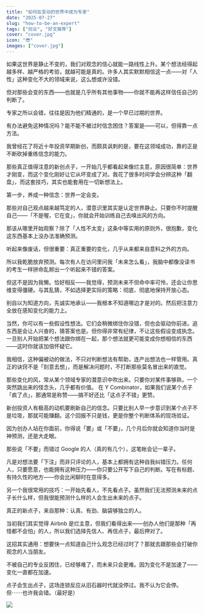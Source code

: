 ```yaml
---
title: "如何在变动的世界中成为专家"
date: "2025-07-27"
slug: "how-to-be-an-expert"
tags: ["创业", "好文推荐"]
cover: "cover.jpg"
icon: "😎"
images: ["cover.jpg"]
---
```

如果这世界是静止不变的，我们对观念的信心就能一路线性上升。某个想法经得起越多样、越严格的考验，就越可能是真的。许多人其实默默相信这一点——对「人性」这种变化不大的领域来说，这么想或许没错。



但对那些会变的东西——也就是几乎所有其他事物——你就不能再这样信任自己的判断了。



专家之所以会错，往往是因为他们精通的，是一个早已过期的世界。



有办法避免这种情况吗？能不能不被过时信念困住？答案是——可以，但得靠一点方法。



我曾经花了将近十年投资早期新创，而颇具讽刺的是，要在这领域成功，靠的正是不断砍掉重练信念的能力。



那些真正值得注意的新创点子，一开始几乎都看起来像烂主意，原因很简单：世界才刚变，而这个变化刚好让它从坏变成了对。我花了很多时间学会分辨这种「翻盘」，而这套技巧，其实也能套用在一切新想法上。



第一步，养成一种信念：世界一定会变。



那些对自己观点越来越笃定的人，潜意识里其实是认定世界静止。只要你不时提醒自己——「不是喔，它在变」，你就会开始训练自己去嗅出风的方向。



那该从哪里开始观察？除了「人性不太变」这条中等实用的原则外，很抱歉，变化这东西基本上没办法准确预测。



听起来像废话，但很重要：真正重要的变化，几乎从来都来自意料之外的方向。



所以我乾脆放弃预测。每次有人在访问里问我「未来怎么看」，我脑中都像没读书的考生一样拼命乱掰出一个听起来不错的答案。



但这不是因为我懒。恰好相反——我觉得，预测未来不但命中率可怜，还会让你思维变得僵硬。与其乱猜，不如选择更实际的策略：彻底、彻底地保持开放心态。



别自以为知道方向，先诚实地承认——我根本不知道哪边才是对的。然后把注意力全放在感知变化的能力上。



当然，你可以有一些假设性想法。它们会稍微绑住你没错，但也会驱动你前进。追东西是会让人兴奋的，猜答案也是。但你得非常有纪律，不让这些假设变成执念。
一旦别人开始把某个想法跟你绑在一起，那个想法就更可能变成你想相信的东西——这时你就该加倍怀疑它。



我相信，这种偏被动的做法，不只对判断想法有帮助，连产出想法也一样管用。真正的诀窍不是「刻意去想」，而是解决问题时，不打断那些莫名冒出来的直觉。



那些变化的风，常从某个领域专家的潜意识中吹出来。只要你对某件事够熟，一个突然跳出来的怪念头，几乎都有价值。
在 Y Combinator，如果我们说某个点子「疯了点」，那通常是称赞——搞不好还比「这点子不错」更赞。



新创投资人有极高的动机要刷新自己的信念。只要比别人早一步意识到某个点子不是垃圾，那就可能赚翻。这个回报不只是钱，更是你整个判断体系的现场验证。



因为创办人站在你面前，你得说「要」或「不要」，几个月后你就会知道你当时是神预测，还是大走眼。



那些说「不要」而错过 Google 的人（真的有几个），这笔帐会记一辈子。



凡是对想法要「下注」而非只评论的人，基本上都拥有这种自我纠错压力。任何人，只要愿意，也能拥有这种压力——你只要公开写下自己的判断。写在有标题、有持久性的地方——你会比闲聊时在意得多。



另一个我很常用的技巧：一开始先看人，不先看点子。虽然我们无法预测未来的点子长什么样，但我很能预测什么样的人会生出未来的点子。



真正的新点子，来自那种：认真、有劲、脑袋够独立的人。



当初我们其实觉得 Airbnb 是烂主意，但我们看得出来——创办人他们是那种「再怪都不会怕」的人，所以我们选择先信人、再信点子，最后押对了。



这招其实通用：想要快一点知道自己什么观念已经过时了？那就去跟那些会打破你观念的人当朋友。



不被自己的专业反困住，已经够难了，而未来只会更难。因为变化不是加速了——变化一直都在加速。



点子会生出点子，这场连锁反应从旧石器时代就没停过。我不认为它会停。
但⋯⋯也许我会错。（最好是）




![](https://prod-files-secure.s3.us-west-2.amazonaws.com/112d0858-5090-4d34-a606-b75eb8d65fd2/46476355-9cf3-4e99-9b7a-3531bc426380/1000202064.png?X-Amz-Algorithm=AWS4-HMAC-SHA256&X-Amz-Content-Sha256=UNSIGNED-PAYLOAD&X-Amz-Credential=ASIAZI2LB46674DUA2QN%2F20250808%2Fus-west-2%2Fs3%2Faws4_request&X-Amz-Date=20250808T111251Z&X-Amz-Expires=3600&X-Amz-Security-Token=IQoJb3JpZ2luX2VjEGsaCXVzLXdlc3QtMiJIMEYCIQCsxwZzSJr5dUHv5QHOCHgEjGt1P58XyCWlX2FXK98NCwIhAIud4kVCa6dEdgx%2BmsQoVmK%2FPftgh0z9jIa2LaJHNaDaKogECKP%2F%2F%2F%2F%2F%2F%2F%2F%2F%2FwEQABoMNjM3NDIzMTgzODA1IgzPyytlq7e2mJkN1G8q3AN7kBG%2BW6OoWGYaQwLOqTcKAhrJSuSW8DolKHT08%2B1B0wwx9SJzi3eFuUeF1WjGCuzvTXpFJkkqJVTr3f4oKTR%2BITtHY6%2F76z1kh6ZDycwj6HJMIKQm6D0u2ANNyhiP2HLYePq7mVVsjPMJHU1h0DXbSlbxSAV518f6c8jyyinEMOzfZYJPNUn1KpQiPSHw0n%2B5PlEesOT7XRbSBOvuSECRNDuGGFCkDRbB5yJG8wcNT3k5qJlI%2Fqml6Z4ND9GDrdB38l2FQ0XJ91g39aqtHhQgDMzidImZWVeC7%2FnxMWTBQ5Hz0VihuuO5tEAHkVxo85MgOpAf%2Fq8y3A01Bv9OJaOFmaKZel4bTqAyF8BVhu97M%2BMyxCyVhtysuB%2F1F9styPKtQos5sBibgVEHcedIyig6xdQIMbv7B6lm9DmdWIDafPf2UUI1UmwL9dca1%2Fq9IEqNAXDWwcpT%2FiE62ZcsITjnc%2BMV%2BkN%2BHyfeNckwSesW9SkmksuM%2BhpC4KrFS7oDsKSxZJe%2BBYaKf0oh%2FPzBUIDc%2F0wuTajlq3LupgT%2BLIhM87a6nq7T%2BLMQiQik09j1slhFqm2Su35L7zD76J06ErKAwjannKqpP6lahUUEm0oshBYOELWK7oYf%2F5RzeTD7ndfEBjqkAcjYuTyR8GYIwhh4PKw1yiER%2F%2FX5oPP%2BXMCHFzBqmFdlu6y3c7sytz4h6qaPGjguILr2Ccn%2B4xMDa%2FYoYivWCyM5p4JI6K7sn2c45ZzE08lBLvOJ%2BZMUXoJtrHkIqBOybPYkP6WlSxg7ZN4qkGo3m5fqojIoI%2BdBpvzoX%2BNd%2BfzbCSynwphw5hqpYjokA6u0Krg1JFsGekjpJ0lQ5kCjLoDFP9F3&X-Amz-Signature=1f2d1ec9f5d9a00d8446c9429e5ad6bbbb047b9d03d2450c1118445132b24bfe&X-Amz-SignedHeaders=host&x-amz-checksum-mode=ENABLED&x-id=GetObject)

